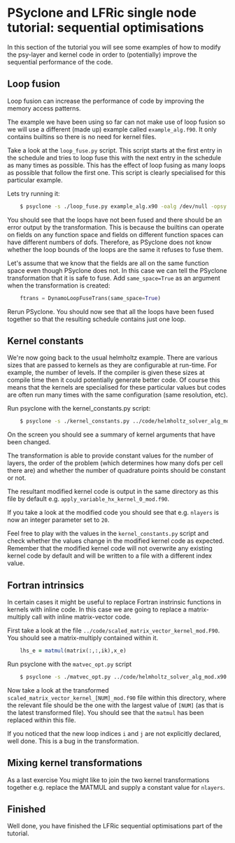 # PSyclone and LFRic single node tutorial: sequential optimisations #

In this section of the tutorial you will see some examples of how to
modify the psy-layer and kernel code in order to (potentially) improve
the sequential performance of the code.

## Loop fusion ##

Loop fusion can increase the performance of code by improving the
memory access patterns.

The example we have been using so far can not make use of loop fusion
so we will use a different (made up) example called
`example_alg.f90`. It only contains builtins so there is no need for
kernel files.

Take a look at the `loop_fuse.py` script. This script starts at the
first entry in the schedule and tries to loop fuse this with the next
entry in the schedule as many times as possible. This has the effect
of loop fusing as many loops as possible that follow the first
one. This script is clearly specialised for this particular example.

Lets try running it:

```bash
    $ psyclone -s ./loop_fuse.py example_alg.x90 -oalg /dev/null -opsy psy.f90
```

You should see that the loops have not been fused and there should be
an error output by the transformation. This is because the builtins
can operate on fields on any function space and fields on different
function spaces can have different numbers of dofs. Therefore, as
PSyclone does not know whether the loop bounds of the loops are the
same it refuses to fuse them.

Let's assume that we know that the fields are all on the same function
space even though PSyclone does not. In this case we can tell the
PSyclone transformation that it is safe to fuse. Add `same_space=True`
as an argument when the transformation is created:

```python
    ftrans = DynamoLoopFuseTrans(same_space=True)
```

Rerun PSyclone. You should now see that all the loops have been fused
together so that the resulting schedule contains just one loop.

## Kernel constants ##

We're now going back to the usual helmholtz example. There are various
sizes that are passed to kernels as they are configurable at
run-time. For example, the number of levels. If the compiler is given
these sizes at compile time then it could potentially generate better
code. Of course this means that the kernels are specialised for these
particular values but codes are often run many times with the same
configuration (same resolution, etc).

Run psyclone with the kernel_constants.py script:

```bash
    $ psyclone -s ./kernel_constants.py ../code/helmholtz_solver_alg_mod.x90 -oalg /dev/null -opsy psy.f90
```

On the screen you should see a summary of kernel arguments that have
been changed.

The transformation is able to provide constant values for the number
of layers, the order of the problem (which determines how many dofs
per cell there are) and whether the number of quadrature points should
be constant or not.

The resultant modified kernel code is output in the same directory as
this file by default e.g. `apply_variable_hx_kernel_0_mod.f90`.

If you take a look at the modified code you should see that
e.g. `nlayers` is now an integer parameter set to `20`.

Feel free to play with the values in the `kernel_constants.py` script
and check whether the values change in the modified kernel code as
expected. Remember that the modified kernel code will not overwrite
any existing kernel code by default and will be written to a file with
a different index value.

## Fortran intrinsics ##

In certain cases it might be useful to replace Fortran instrinsic
functions in kernels with inline code. In this case we are going to
replace a matrix-multiply call with inline matrix-vector code.

First take a look at the file
`../code/scaled_matrix_vector_kernel_mod.F90`. You should see a
matrix-multiply contained within it.

```fortran
    lhs_e = matmul(matrix(:,:,ik),x_e)
```

Run psyclone with the `matvec_opt.py` script

```bash
    $ psyclone -s ./matvec_opt.py ../code/helmholtz_solver_alg_mod.x90 -oalg /dev/null -opsy psy.f90
```

Now take a look at the transformed
`scaled_matrix_vector_kernel_[NUM]_mod.f90` file within this directory,
where the relevant file should be the one with the largest value of
`[NUM]` (as that is the latest transformed file). You should see that
the `matmul` has been replaced within this file.

If you noticed that the new loop indices `i` and `j` are not
explicitly declared, well done. This is a bug in the transformation.

## Mixing kernel transformations ##

As a last exercise You might like to join the two kernel
transformations together e.g. replace the MATMUL and supply a
constant value for `nlayers`.

## Finished ##

Well done, you have finished the LFRic sequential optimisations part
of the tutorial.
